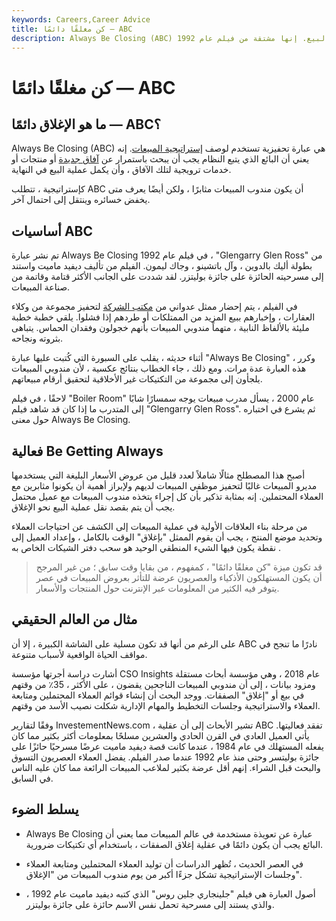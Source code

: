 ```yaml
---
keywords: Careers,Career Advice
title: كن مغلقًا دائمًا — ABC
description: Always Be Closing (ABC) هي مصطلحات البيع بالتجزئة المستخدمة لوصف إستراتيجية المبيعات التي يجب أن يبحث فيها مندوب المبيعات باستمرار لإكمال عملية البيع. إنها مشتقة من فيلم عام 1992 ، &amp; quot؛ جلينجاري جلين روس. &amp; quot؛
---
```


# كن مغلقًا دائمًا — ABC
## ما هو الإغلاق دائمًا — ABC؟

Always Be Closing (ABC) هي عبارة تحفيزية تستخدم لوصف [إستراتيجية المبيعات](/sale). إنه يعني أن البائع الذي يتبع النظام يجب أن يبحث باستمرار عن [آفاق جديدة](/sales-lead) أو منتجات أو خدمات ترويجية لتلك الآفاق ، وأن يكمل عملية البيع في النهاية.

كإستراتيجية ، تتطلب ABC أن يكون مندوب المبيعات مثابرًا ، ولكن أيضًا يعرف متى يخفض خسائره وينتقل إلى احتمال آخر.

## أساسيات ABC

تم نشر عبارة Always Be Closing في فيلم عام 1992 ، "Glengarry Glen Ross" من بطولة أليك بالدوين ، وآل باتشينو ، وجاك ليمون. الفيلم من تأليف ديفيد ماميت واستند إلى مسرحيته الحائزة على جائزة بوليتزر. لقد شددت على الجانب الأكثر قتامة وقاتمة من صناعة المبيعات.

في الفيلم ، يتم إحضار ممثل عدواني من [مكتب الشركة](/corporation) لتحفيز مجموعة من وكلاء العقارات ، وإخبارهم ببيع المزيد من الممتلكات أو طردهم إذا فشلوا. يلقي خطبة خطبة مليئة بالألفاظ النابية ، متهماً مندوبي المبيعات بأنهم خجولون وفقدان الحماس. يتباهى بثروته ونجاحه.

أثناء حديثه ، يقلب على السبورة التي كُتبت عليها عبارة "Always Be Closing" ، وكرر هذه العبارة عدة مرات. ومع ذلك ، جاء الخطاب بنتائج عكسية ، لأن مندوبي المبيعات يلجأون إلى مجموعة من التكتيكات غير الأخلاقية لتحقيق أرقام مبيعاتهم.

لاحقًا ، في فيلم "Boiler Room" عام 2000 ، يسأل مدرب مبيعات يوجه سمسارًا شابًا إلى المتدرب ما إذا كان قد شاهد فيلم "Glengarry Glen Ross". ثم يشرع في اختباره حول معنى Always Be Closing.

## فعالية Be Getting Always

أصبح هذا المصطلح مثالًا شاملاً لعدد قليل من عروض الأسعار البليغة التي يستخدمها مديرو المبيعات غالبًا لتحفيز موظفي المبيعات لديهم ولإبراز أهمية أن يكونوا مثابرين مع العملاء المحتملين. إنه بمثابة تذكير بأن كل إجراء يتخذه مندوب المبيعات مع عميل محتمل يجب أن يتم بقصد نقل عملية البيع نحو الإغلاق.

من مرحلة بناء العلاقات الأولية في عملية المبيعات إلى الكشف عن احتياجات العملاء وتحديد موضع المنتج ، يجب أن يقوم الممثل "بإغلاق" الوقت بالكامل ، وإعداد العميل إلى نقطة يكون فيها الشيء المنطقي الوحيد هو سحب دفتر الشيكات الخاص به .

> قد تكون ميزة "كن مغلقًا دائمًا" ، كمفهوم ، من بقايا وقت سابق ؛ من غير المرجح أن يكون المستهلكون الأذكياء والعصريون عرضة للتأثر بعروض المبيعات في عصر يتوفر فيه الكثير من المعلومات عبر الإنترنت حول المنتجات والأسعار.

>

## مثال من العالم الحقيقي

على الرغم من أنها قد تكون مسلية على الشاشة الكبيرة ، إلا أن ABC نادرًا ما تنجح في مواقف الحياة الواقعية لأسباب متنوعة.

أشارت دراسة أجرتها مؤسسة CSO Insights عام 2018 ، وهي مؤسسة أبحاث مستقلة ومزود بيانات ، إلى أن مندوبي المبيعات الناجحين يقضون ، على الأكثر ، 35٪ من وقتهم في بيع أو "إغلاق" الصفقات. ووجد البحث أن إنشاء قوائم العملاء المحتملين ومتابعة العملاء والاستراتيجية وجلسات التخطيط والمهام الإدارية شكلت نصيب الأسد من وقتهم.

وفقًا لتقارير InvestementNews.com ، تشير الأبحاث إلى أن عقلية ABC تفقد فعاليتها. يأتي العميل العادي في القرن الحادي والعشرين مسلحًا بمعلومات أكثر بكثير مما كان يفعله المستهلك في عام 1984 ، عندما كانت قصة ديفيد ماميت عرضًا مسرحيًا حائزًا على جائزة بوليتسر وحتى منذ عام 1992 عندما صدر الفيلم. يفضل العملاء العصريون التسوق والبحث قبل الشراء. إنهم أقل عرضة بكثير لملاعب المبيعات الرائعة مما كان عليه الناس في السابق.

## يسلط الضوء

- Always Be Closing عبارة عن تعويذة مستخدمة في عالم المبيعات مما يعني أن البائع يجب أن يكون دائمًا في عقلية إغلاق الصفقات ، باستخدام أي تكتيكات ضرورية.

- في العصر الحديث ، تُظهر الدراسات أن توليد العملاء المحتملين ومتابعة العملاء وجلسات الإستراتيجية تشكل جزءًا أكبر من يوم مندوب المبيعات من "الإغلاق".

- أصول العبارة هي فيلم "جلينجاري جلين روس" الذي كتبه ديفيد ماميت عام 1992 ، والذي يستند إلى مسرحية تحمل نفس الاسم حائزة على جائزة بوليتزر.

